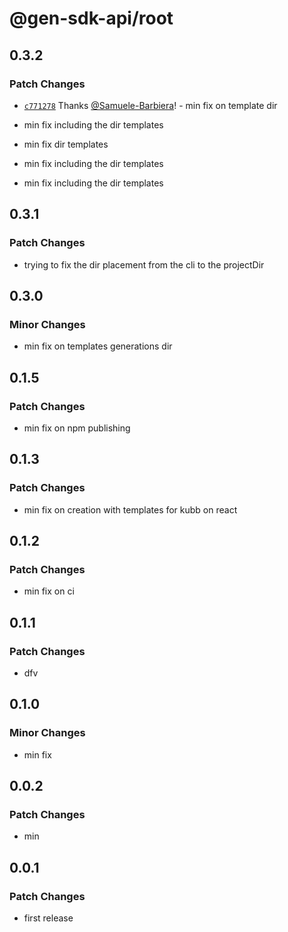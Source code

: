 # @gen-sdk-api/root

## 0.3.2

### Patch Changes

- [`c771278`](https://github.com/Samuele-Barbiera/kubb-gen-scribe-cli/commit/c7712788b1d4a66610e7fb485085a2c57233cdde) Thanks [@Samuele-Barbiera](https://github.com/Samuele-Barbiera)! - min fix on template dir

* min fix including the dir templates

- min fix dir templates

* min fix including the dir templates

- min fix including the dir templates

## 0.3.1

### Patch Changes

- trying to fix the dir placement from the cli to the projectDir

## 0.3.0

### Minor Changes

- min fix on templates generations dir

## 0.1.5

### Patch Changes

- min fix on npm publishing

## 0.1.3

### Patch Changes

- min fix on creation with templates for kubb on react

## 0.1.2

### Patch Changes

- min fix on ci

## 0.1.1

### Patch Changes

- dfv

## 0.1.0

### Minor Changes

- min fix

## 0.0.2

### Patch Changes

- min

## 0.0.1

### Patch Changes

- first release
